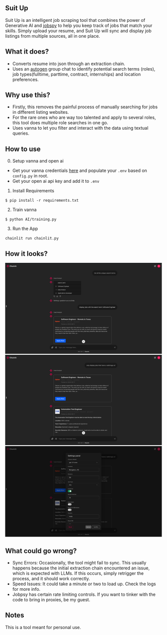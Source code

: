 ## Suit Up
Suit Up is an intelligent job scraping tool that combines the power of Generative AI and [jobspy](https://github.com/Bunsly/JobSpy) to help you keep track of jobs that match your skills. Simply upload your resume, and Suit Up will sync and display job listings from multiple sources, all in one place. 

## What it does?

- Converts resume into json through an extraction chain.
- Uses an [autogen](https://microsoft.github.io/autogen/) group chat to identify potential search terms (roles), job types(fulltime, parttime, contract, internships) and location preferences.

## Why use this?
- Firstly, this removes the painful process of manually searching for jobs in different listing websites.
- For the rare ones who are way too talented and apply to several roles, this tool does multiple role searches in one go.
- Uses vanna to let you filter and interact with the data using textual queries.

## How to use
0. Setup vanna and open ai
  - Get your vanna credentials [here](https://vanna.ai/) and populate your `.env` based on `config.py` in root.
  - Get your open ai api key and add it to `.env`
1. Install Requirements
```
$ pip install -r requirements.txt
```
2. Train vanna
```
$ python AI/training.py
```
3. Run the App
```
chainlit run chainlit.py
```

## How it looks?
![implementation.png](https://github.com/MinatoNamikaze02/suitup/blob/master/assets/Screenshot%202024-08-17%20at%2015.02.22.png)
![implementation2.png](https://github.com/MinatoNamikaze02/suitup/blob/master/assets/Screenshot%202024-08-17%20at%2015.02.53.png)
![implementation3.png](https://github.com/MinatoNamikaze02/suitup/blob/master/assets/Screenshot%202024-08-17%20at%2015.03.07.png)

## What could go wrong?
- Sync Errors: Occasionally, the tool might fail to sync. This usually happens because the initial extraction chain encountered an issue, which is expected with LLMs. If this occurs, simply retrigger the process, and it should work correctly.
- Speed Issues: It could take a minute or two to load up. Check the logs for more info.
- Jobpsy has certain rate limiting controls. If you want to tinker with the code to bring in proxies, be my guest.

## Notes
This is a tool meant for personal use.

